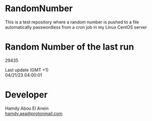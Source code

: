 # RandomNumber    
This is a test repository where a random number is pushed to a file automatically passwordless from a cron job in my Linux CentOS server    
# Random Number of the last run   
29435
      
Last update (GMT +1)    
04/21/23 04:00:01
# Developer    
Hamdy Abou El Anein   
hamdy.aea@protonmail.com
